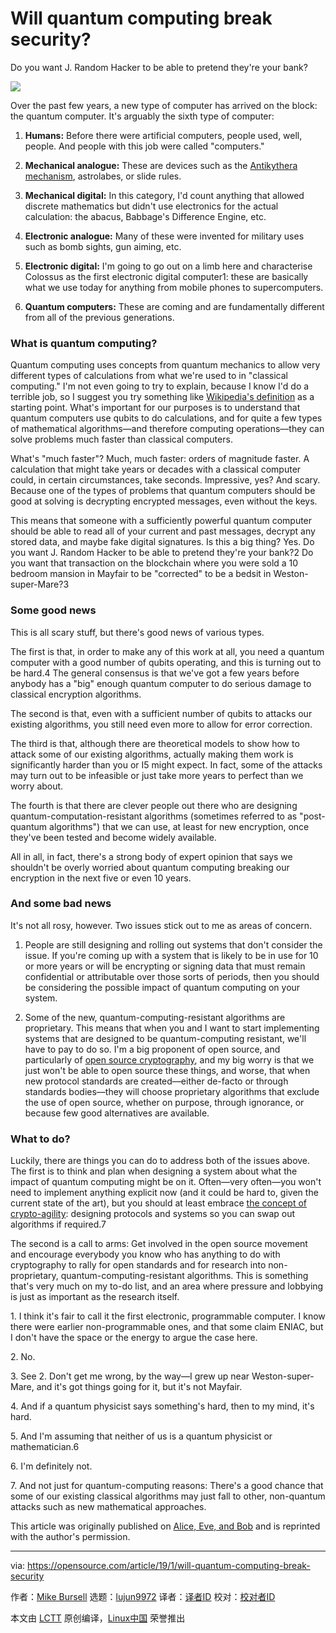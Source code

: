 [#]: collector: (lujun9972)
[#]: translator: ( )
[#]: reviewer: ( )
[#]: publisher: ( )
[#]: url: ( )
[#]: subject: (Will quantum computing break security?)
[#]: via: (https://opensource.com/article/19/1/will-quantum-computing-break-security)
[#]: author: (Mike Bursell https://opensource.com/users/mikecamel)

Will quantum computing break security?
======

Do you want J. Random Hacker to be able to pretend they're your bank?

![](https://opensource.com/sites/default/files/styles/image-full-size/public/lead-images/security_privacy_lock.png?itok=ZWjrpFzx)

Over the past few years, a new type of computer has arrived on the block: the quantum computer. It's arguably the sixth type of computer:

  1. **Humans:** Before there were artificial computers, people used, well, people. And people with this job were called "computers."

  2. **Mechanical analogue:** These are devices such as the [Antikythera mechanism][1], astrolabes, or slide rules.

  3. **Mechanical digital:** In this category, I'd count anything that allowed discrete mathematics but didn't use electronics for the actual calculation: the abacus, Babbage's Difference Engine, etc.

  4. **Electronic analogue:** Many of these were invented for military uses such as bomb sights, gun aiming, etc.

  5. **Electronic digital:** I'm going to go out on a limb here and characterise Colossus as the first electronic digital computer1: these are basically what we use today for anything from mobile phones to supercomputers.

  6. **Quantum computers:** These are coming and are fundamentally different from all of the previous generations.




### What is quantum computing?

Quantum computing uses concepts from quantum mechanics to allow very different types of calculations from what we're used to in "classical computing." I'm not even going to try to explain, because I know I'd do a terrible job, so I suggest you try something like [Wikipedia's definition][2] as a starting point. What's important for our purposes is to understand that quantum computers use qubits to do calculations, and for quite a few types of mathematical algorithms—and therefore computing operations––they can solve problems much faster than classical computers.

What's "much faster"? Much, much faster: orders of magnitude faster. A calculation that might take years or decades with a classical computer could, in certain circumstances, take seconds. Impressive, yes? And scary. Because one of the types of problems that quantum computers should be good at solving is decrypting encrypted messages, even without the keys.

This means that someone with a sufficiently powerful quantum computer should be able to read all of your current and past messages, decrypt any stored data, and maybe fake digital signatures. Is this a big thing? Yes. Do you want J. Random Hacker to be able to pretend they're your bank?2 Do you want that transaction on the blockchain where you were sold a 10 bedroom mansion in Mayfair to be "corrected" to be a bedsit in Weston-super-Mare?3

### Some good news

This is all scary stuff, but there's good news of various types.

The first is that, in order to make any of this work at all, you need a quantum computer with a good number of qubits operating, and this is turning out to be hard.4 The general consensus is that we've got a few years before anybody has a "big" enough quantum computer to do serious damage to classical encryption algorithms.

The second is that, even with a sufficient number of qubits to attacks our existing algorithms, you still need even more to allow for error correction.

The third is that, although there are theoretical models to show how to attack some of our existing algorithms, actually making them work is significantly harder than you or I5 might expect. In fact, some of the attacks may turn out to be infeasible or just take more years to perfect than we worry about.

The fourth is that there are clever people out there who are designing quantum-computation-resistant algorithms (sometimes referred to as "post-quantum algorithms") that we can use, at least for new encryption, once they've been tested and become widely available.

All in all, in fact, there's a strong body of expert opinion that says we shouldn't be overly worried about quantum computing breaking our encryption in the next five or even 10 years.

### And some bad news

It's not all rosy, however. Two issues stick out to me as areas of concern.

  1. People are still designing and rolling out systems that don't consider the issue. If you're coming up with a system that is likely to be in use for 10 or more years or will be encrypting or signing data that must remain confidential or attributable over those sorts of periods, then you should be considering the possible impact of quantum computing on your system.

  2. Some of the new, quantum-computing-resistant algorithms are proprietary. This means that when you and I want to start implementing systems that are designed to be quantum-computing resistant, we'll have to pay to do so. I'm a big proponent of open source, and particularly of [open source cryptography][3], and my big worry is that we just won't be able to open source these things, and worse, that when new protocol standards are created––either de-facto or through standards bodies––they will choose proprietary algorithms that exclude the use of open source, whether on purpose, through ignorance, or because few good alternatives are available.




### What to do?

Luckily, there are things you can do to address both of the issues above. The first is to think and plan when designing a system about what the impact of quantum computing might be on it. Often—very often—you won't need to implement anything explicit now (and it could be hard to, given the current state of the art), but you should at least embrace [the concept of crypto-agility][4]: designing protocols and systems so you can swap out algorithms if required.7

The second is a call to arms: Get involved in the open source movement and encourage everybody you know who has anything to do with cryptography to rally for open standards and for research into non-proprietary, quantum-computing-resistant algorithms. This is something that's very much on my to-do list, and an area where pressure and lobbying is just as important as the research itself.

1\. I think it's fair to call it the first electronic, programmable computer. I know there were earlier non-programmable ones, and that some claim ENIAC, but I don't have the space or the energy to argue the case here.

2\. No.

3\. See 2. Don't get me wrong, by the way—I grew up near Weston-super-Mare, and it's got things going for it, but it's not Mayfair.

4\. And if a quantum physicist says something's hard, then to my mind, it's hard.

5\. And I'm assuming that neither of us is a quantum physicist or mathematician.6

6\. I'm definitely not.

7\. And not just for quantum-computing reasons: There's a good chance that some of our existing classical algorithms may just fall to other, non-quantum attacks such as new mathematical approaches.

This article was originally published on [Alice, Eve, and Bob][5] and is reprinted with the author's permission.

--------------------------------------------------------------------------------

via: https://opensource.com/article/19/1/will-quantum-computing-break-security

作者：[Mike Bursell][a]
选题：[lujun9972][b]
译者：[译者ID](https://github.com/译者ID)
校对：[校对者ID](https://github.com/校对者ID)

本文由 [LCTT](https://github.com/LCTT/TranslateProject) 原创编译，[Linux中国](https://linux.cn/) 荣誉推出

[a]: https://opensource.com/users/mikecamel
[b]: https://github.com/lujun9972
[1]: https://en.wikipedia.org/wiki/Antikythera_mechanism
[2]: https://en.wikipedia.org/wiki/Quantum_computing
[3]: https://opensource.com/article/17/10/many-eyes
[4]: https://aliceevebob.com/2017/04/04/disbelieving-the-many-eyes-hypothesis/
[5]: https://aliceevebob.com/2019/01/08/will-quantum-computing-break-security/
